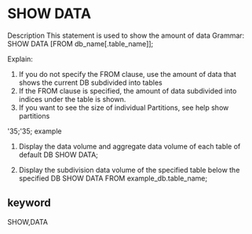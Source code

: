 # SHOW DATA
Description
This statement is used to show the amount of data
Grammar:
SHOW DATA [FROM db_name[.table_name]];

Explain:
1. If you do not specify the FROM clause, use the amount of data that shows the current DB subdivided into tables
2. If the FROM clause is specified, the amount of data subdivided into indices under the table is shown.
3. If you want to see the size of individual Partitions, see help show partitions

'35;'35; example
1. Display the data volume and aggregate data volume of each table of default DB
SHOW DATA;

2. Display the subdivision data volume of the specified table below the specified DB
SHOW DATA FROM example_db.table_name;

## keyword
SHOW,DATA
